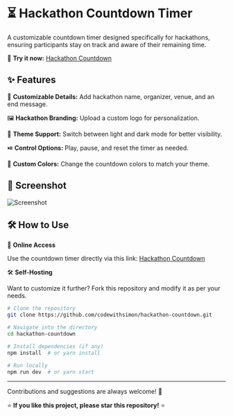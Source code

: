 # ⏳ Hackathon Countdown Timer

A customizable countdown timer designed specifically for hackathons, ensuring participants stay on track and aware of their remaining time.

🚀 **Try it now:** [Hackathon Countdown](https://codewithsimon.github.io/hackathon-countdown/)

## ✨ Features

🎯 **Customizable Details:** Add hackathon name, organizer, venue, and an end message.

🖼️ **Hackathon Branding:** Upload a custom logo for personalization.

🎨 **Theme Support:** Switch between light and dark mode for better visibility.

⏯️ **Control Options:** Play, pause, and reset the timer as needed.

🌈 **Custom Colors:** Change the countdown colors to match your theme.


## 📸 Screenshot

![Screenshot](Screenshot.png)

## 🛠️ How to Use

🔗 **Online Access**

Use the countdown timer directly via this link: [Hackathon Countdown](https://codewithsimon.github.io/hackathon-countdown/)

🛠️ **Self-Hosting**

Want to customize it further? Fork this repository and modify it as per your needs.

```bash
# Clone the repository
git clone https://github.com/codewithsimon/hackathon-countdown.git

# Navigate into the directory
cd hackathon-countdown

# Install dependencies (if any)
npm install  # or yarn install

# Run locally
npm run dev  # or yarn start

```
***

Contributions and suggestions are always welcome! 🚀

⭐ **If you like this project, please star this repository!** ⭐